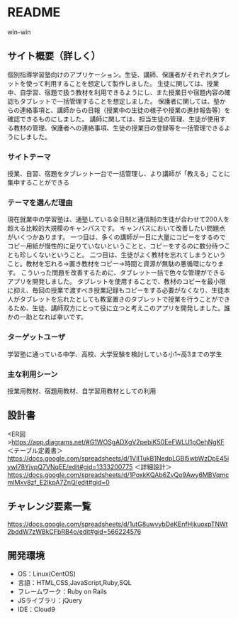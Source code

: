 # README

win-win
## サイト概要（詳しく）
個別指導学習塾向けのアプリケーション。生徒、講師、保護者がそれぞれタブレットを使って利用することを想定して製作しました。
生徒に関しては、授業中、自学習、宿題で扱う教材を利用できるようにし、また授業日や宿題内容の確認もタブレットで一括管理することを想定しました。
保護者に関しては、塾からの連絡事項と、講師からの日報（授業中の生徒の様子や授業の進捗報告等）を確認できるものにしました。
講師に関しては、担当生徒の管理、生徒が使用する教材の管理、保護者への連絡事項、生徒の授業日の登録等を一括管理できるようにしました。

### サイトテーマ
授業、自習、宿題をタブレット一台で一括管理し、より講師が「教える」ことに集中することができる

### テーマを選んだ理由
現在就業中の学習塾は、通塾している全日制と通信制の生徒が合わせて200人を超える比較的大規模のキャンパスです。
キャンパスにおいて改善したい問題点がいくつかあります。
一つ目は、多くの講師が一日に大量にコピーをするのでコピー用紙が慢性的に足りていないということと、コピーをするのに数分待つことも珍しくないということ。
二つ目は、生徒がよく教材を忘れてしまうということ。教材を忘れる→置き教材をコピー→時間と資源が無駄の悪循環になります。
こういった問題を改善するために、タブレット一括で色々な管理ができるアプリを開発しました。
タブレットを使用することで、教材のコピーを最小限に抑え、毎回の授業で渡すべき授業記録もコピーをする必要がなくなり、生徒本人がタブレットを忘れたとしても教室置きのタブレットで授業を行うことができるため、生徒、講師双方にとって役に立つと考えこのアプリを開発しました。誰かの一助となれば幸いです。



### ターゲットユーザ
学習塾に通っている中学、高校、大学受験を検討している小1~高3までの学生

### 主な利用シーン
授業用教材、宿題用教材、自学習用教材としての利用

## 設計書
<ER図>https://app.diagrams.net/#G1WOSgADXgV2pebiK50EeFWLU1pOehNgKF
＜テーブル定義書＞https://docs.google.com/spreadsheets/d/1VIlTukB1NedpLGBl5wbWzDpE45iywl78YjvpQ7VNqEE/edit#gid=1333200775
＜詳細設計＞https://docs.google.com/spreadsheets/d/1PoxkKQAb6ZvQo9Awy6MBVqmcmIMxv8zf_E2lkpA7ZnQ/edit#gid=0

## チャレンジ要素一覧
https://docs.google.com/spreadsheets/d/1utG8uwvybDeKEnfHjkuoxpTNWt2bddW7zWBkCFbRB4o/edit#gid=566224576

## 開発環境
- OS：Linux(CentOS)
- 言語：HTML,CSS,JavaScript,Ruby,SQL
- フレームワーク：Ruby on Rails
- JSライブラリ：jQuery
- IDE：Cloud9
